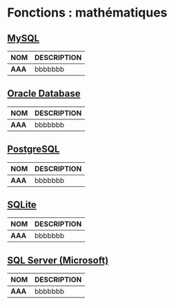 # Fonctions : mathématiques

## [MySQL](https://dev.mysql.com/doc/)

|NOM|DESCRIPTION|
|:--|:--|
|**AAA**|bbbbbbb|

## [Oracle Database](https://docs.oracle.com/cd/B19306_01/index.htm)

|NOM|DESCRIPTION|
|:--|:--|
|**AAA**|bbbbbbb|

## [PostgreSQL](https://docs.postgresql.fr/)

|NOM|DESCRIPTION|
|:--|:--|
|**AAA**|bbbbbbb|

## [SQLite](https://sqlite.org/docs.html)

|NOM|DESCRIPTION|
|:--|:--|
|**AAA**|bbbbbbb|

## [SQL Server (Microsoft)](https://docs.microsoft.com/fr-fr/sql)

|NOM|DESCRIPTION|
|:--|:--|
|**AAA**|bbbbbbb|
